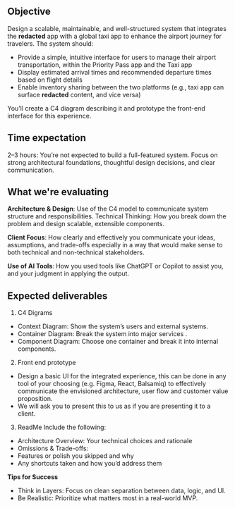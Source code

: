 ## Objective 

Design a scalable, maintainable, and well-structured system that integrates the **redacted** app with a global taxi app to
enhance the airport journey for travelers. The system should:
- Provide a simple, intuitive interface for users to manage their airport transportation, within the Priority Pass app and the Taxi app
- Display estimated arrival times and recommended departure times based on flight details
- Enable inventory sharing between the two platforms (e.g., taxi app can surface **redacted** content, and vice versa)

You’ll create a C4 diagram describing it and prototype the front-end interface for this experience.

## Time expectation
2–3 hours: You’re not expected to build a full-featured system. Focus on strong architectural foundations, thoughtful design
decisions, and clear communication.

## What we're evaluating 
**Architecture & Design**: Use of the C4 model to communicate system structure and responsibilities.
Technical Thinking: How you break down the problem and design scalable, extensible components.

**Client Focus**: How clearly and effectively you communicate your ideas, assumptions, and trade-offs especially in a way that would make sense to both technical and non-technical stakeholders.

**Use of AI Tools**: How you used tools like ChatGPT or Copilot to assist you, and your judgment in applying the output.

## Expected deliverables 
1. C4 Digrams 
- Context Diagram: Show the system’s users and external systems.
- Container Diagram: Break the system into major services .
- Component Diagram: Choose one container and break it into internal components.

2. Front end prototype 
- Design a basic UI for the integrated experience, this can be done in any tool of your choosing (e.g. Figma, React, Balsamiq) to effectively communicate the envisioned architecture, user flow and customer value proposition.
- We will ask you to present this to us as if you are presenting it to a client.

3. ReadMe 
Include the following:
- Architecture Overview: Your technical choices and rationale
- Omissions & Trade-offs:
- Features or polish you skipped and why
- Any shortcuts taken and how you’d address them

**Tips for Success**
- Think in Layers: Focus on clean separation between data, logic, and UI.
- Be Realistic: Prioritize what matters most in a real-world MVP.